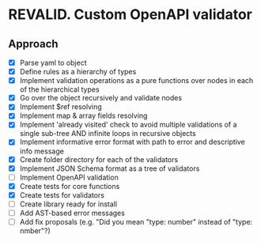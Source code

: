 # REVALID. Custom OpenAPI validator

## Approach

- [x] Parse yaml to object
- [x] Define rules as a hierarchy of types
- [x] Implement validation operations as a pure functions over nodes in each of the hierarchical  types
- [x] Go over the object recursively and validate nodes
- [x] Implement $ref resolving
- [x] Implement map & array fields resolving
- [x] Implement 'already visited' check to avoid multiple validations of a single sub-tree AND infinite loops in recursive objects
- [x] Implement informative error format with path to error and descriptive info message
- [x] Create folder directory for each of the validators
- [x] Implement JSON Schema format as a tree of validators
- [ ] Implement OpenAPI validation
- [x] Create tests for core functions 
- [x] Create tests for validators
- [ ] Create library ready for install
- [ ] Add AST-based error messages
- [ ] Add fix proposals (e.g. "Did you mean "type: number" instead of "type: nmber"?)
